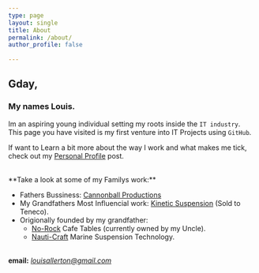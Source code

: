 ```yaml
---
type: page
layout: single
title: About
permalink: /about/
author_profile: false
  
---
```

## Gday, 
### My names Louis.  

Im an aspiring young individual setting my roots inside the `IT industry`.  
This page you have visited is my first venture into IT Projects using `GitHub`.

If want to Learn a bit more about the way I work and what makes me tick, check out my [Personal Profile][pp] post.  


 <br> 
**Take a look at some of my Familys work:**  

- Fathers Bussiness: [Cannonball Productions][1]  
- My Grandfathers Most Influencial work: [Kinetic Suspension][2] (Sold to Teneco).
- Origionally founded by my grandfather:
	- [No-Rock][3] Cafe Tables (currently owned by my Uncle).
	- [Nauti-Craft][4] Marine Suspension Technology.
	


[1]: http://www.cannonball.com.au/
[2]: https://en.wikipedia.org/wiki/Kinetic_Dynamic_Suspension_System
[3]: https://no-rock.com/
[4]: https://www.nauti-craft.com/
[pp]: /pp/
<br>
**email:** *louisallerton@gmail.com*